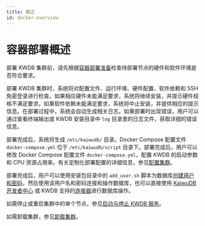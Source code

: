 ```yaml
---
title: 概述
id: docker-overview
---
```


# 容器部署概述

部署 KWDB 集群前，请先根据[容器部署准备](./before-deploy-docker.md)检查待部署节点的硬件和软件环境是否符合要求。

部署 KWDB 集群时，系统将对配置文件、运行环境、硬件配置、软件依赖和 SSH 免密登录进行检查。如果相应硬件未能满足要求，系统将继续安装，并提示硬件规格不满足要求。如果软件依赖未能满足要求，系统将中止安装，并提供相应的提示信息。在部署过程中，系统会自动生成相关日志。如果部署时出现错误，用户可以通过查看终端输出或 KWDB 安装目录中 `log` 目录里的日志文件，获取详细的错误信息。

部署完成后，系统将生成 `/etc/kaiwudb/` 目录。Docker Compose 配置文件 `docker-compose.yml` 位于 `/etc/kaiwudb/script` 目录下。部署完成后，用户可以修改 Docker Compose 配置文件 `docker-compose.yml`，配置 KWDB 的启动参数和 CPU 资源占用率。有关定制化部署配置的详细信息，参见[配置集群](./cluster-config-docker.md)。

部署完成后，用户可以使用安装包目录中的 `add_user.sh` 脚本为数据库[创建用户和密码](./user-config-docker.md)，然后使用该用户名和密码连接和操作数据库，也可以直接使用 [KaiwuDB 开发者中心](../../kaiwudb-developer-center/overview.md) 或 KWDB 支持的[连接器](../../development/overview.md)进行数据库操作。

如需停止或重启集群中的单个节点，参见[启动与停止 KWDB 服务](./local-start-stop-docker.md)。

如需卸载集群，参见[卸载集群](./uninstall-cluster-bare-metal.md)。